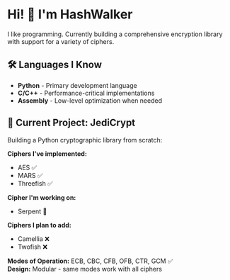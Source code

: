 # Hi! 👋 I'm HashWalker

I like programming. Currently building a comprehensive encryption library with support for a variety of ciphers.

## 🛠️ Languages I Know
- **Python** - Primary development language
- **C/C++** - Performance-critical implementations
- **Assembly** - Low-level optimization when needed

## 🔐 Current Project: JediCrypt

Building a Python cryptographic library from scratch:

**Ciphers I've implemented:**
- AES ✅
- MARS ✅
- Threefish ✅

**Cipher I'm working on:**
- Serpent 🚧

**Ciphers I plan to add:**
- Camellia ❌
- Twofish ❌

**Modes of Operation:** ECB, CBC, CFB, OFB, CTR, GCM ✅  
**Design:** Modular - same modes work with all ciphers

